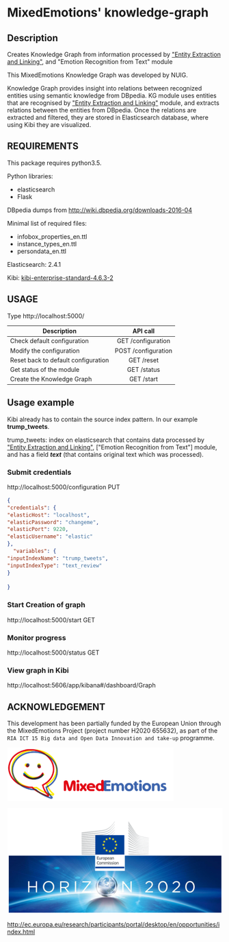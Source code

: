# MixedEmotions' knowledge-graph

## Description

Creates Knowledge Graph from information processed by  ["Entity Extraction and Linking"](https://github.com/MixedEmotions/entity-linking), and "Emotion Recognition from Text" module

This MixedEmotions Knowledge Graph was developed by NUIG.

Knowledge Graph provides insight into relations between recognized entities using semantic knowledge from DBpedia. KG module uses entities that are recognised by  ["Entity Extraction and Linking"](https://github.com/MixedEmotions/entity-linking) module, and extracts relations between the entities from DBpedia. Once the relations are extracted and filtered, they are stored in Elasticsearch database, where using Kibi they are visualized.

## REQUIREMENTS

This package requires python3.5.

Python libraries:
* elasticsearch
* Flask

DBpedia dumps from http://wiki.dbpedia.org/downloads-2016-04

Minimal list of required files:
* infobox_properties_en.ttl
* instance_types_en.ttl
* persondata_en.ttl


Elasticsearch: 2.4.1

Kibi: [kibi-enterprise-standard-4.6.3-2](https://siren.solutions/kibi/enterprise/)




## USAGE


Type  http://localhost:5000/

| Description | API call |
| ------------- |:-------------:|
| Check default configuration | GET	 /configuration |
| Modify the configuration | POST	 /configuration |
| Reset back to default configuration | GET	 /reset | 
| Get status of the module | GET	/status | 
| Create the Knowledge Graph | GET 	/start |




## Usage example

Kibi already has to contain  the source index pattern. In our example **trump_tweets**.

trump_tweets: index on elasticsearch that contains data processed by ["Entity Extraction and Linking"](https://github.com/MixedEmotions/entity-linking), ["Emotion Recognition from Text"] module, and has a field ***text*** (that contains original text which was processed). 

### Submit credentials

http://localhost:5000/configuration PUT

```JSON
{
"credentials": {
"elasticHost": "localhost",
"elasticPassword": "changeme",
"elasticPort": 9220,
"elasticUsername": "elastic"
},
  "variables": {
"inputIndexName": "trump_tweets",
"inputIndexType": "text_review"
}

}
```


### Start Creation of graph

http://localhost:5000/start GET

### Monitor progress 
http://localhost:5000/status GET

### View graph in Kibi
http://localhost:5606/app/kibana#/dashboard/Graph


## ACKNOWLEDGEMENT

This development has been partially funded by the European Union through the MixedEmotions Project (project number H2020 655632), as part of the `RIA ICT 15 Big data and Open Data Innovation and take-up` programme.

![MixedEmotions](https://raw.githubusercontent.com/MixedEmotions/MixedEmotions/master/img/me.png) 

![EU](https://raw.githubusercontent.com/MixedEmotions/MixedEmotions/master/img/H2020-Web.png)

http://ec.europa.eu/research/participants/portal/desktop/en/opportunities/index.html
